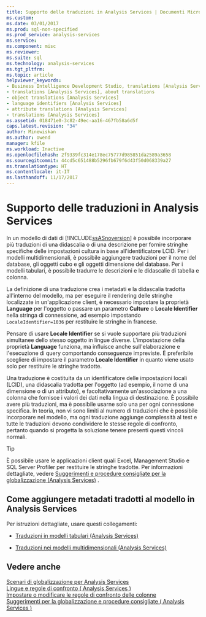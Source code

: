 ```yaml
---
title: Supporto delle traduzioni in Analysis Services | Documenti Microsoft
ms.custom: 
ms.date: 03/01/2017
ms.prod: sql-non-specified
ms.prod_service: analysis-services
ms.service: 
ms.component: misc
ms.reviewer: 
ms.suite: sql
ms.technology: analysis-services
ms.tgt_pltfrm: 
ms.topic: article
helpviewer_keywords:
- Business Intelligence Development Studio, translations [Analysis Services]
- translations [Analysis Services], about translations
- object translations [Analysis Services]
- language identifiers [Analysis Services]
- attribute translations [Analysis Services]
- translations [Analysis Services]
ms.assetid: 018471e0-3c82-49ec-aa16-467fb58a6d5f
caps.latest.revision: "34"
author: Minewiskan
ms.author: owend
manager: kfile
ms.workload: Inactive
ms.openlocfilehash: 2f9339fc314e178ec75777d985851da2589a3658
ms.sourcegitcommit: 44cd5c651488b5296fb679f6d43f50d068339a27
ms.translationtype: HT
ms.contentlocale: it-IT
ms.lasthandoff: 11/17/2017
---
```

# <a name="translation-support-in-analysis-services"></a>Supporto delle traduzioni in Analysis Services
  In un modello di dati di [!INCLUDE[ssASnoversion](../includes/ssasnoversion-md.md)] è possibile incorporare più traduzioni di una didascalia o di una descrizione per fornire stringhe specifiche delle impostazioni cultura in base all'identificatore LCID. Per i modelli multidimensionali, è possibile aggiungere traduzioni per il nome del database, gli oggetti cubo e gli oggetti dimensione del database. Per i modelli tabulari, è possibile tradurre le descrizioni e le didascalie di tabella e colonna.  
  
 La definizione di una traduzione crea i metadati e la didascalia tradotta all'interno del modello, ma per eseguire il rendering delle stringhe localizzate in un'applicazione client, è necessario impostare la proprietà **Language** per l'oggetto o passare un parametro **Culture** o **Locale Identifier** nella stringa di connessione, ad esempio impostando `LocaleIdentifier=1036` per restituire le stringhe in francese.  
  
 Pensare di usare **Locale Identifier** se si vuole supportare più traduzioni simultanee dello stesso oggetto in lingue diverse. L'impostazione della proprietà **Language** funziona, ma influisce anche sull'elaborazione e l'esecuzione di query comportando conseguenze impreviste. È preferibile scegliere di impostare il parametro **Locale Identifier** in quanto viene usato solo per restituire le stringhe tradotte.  
  
 Una traduzione è costituita da un identificatore delle impostazioni locali (LCID), una didascalia tradotta per l'oggetto (ad esempio, il nome di una dimensione o di un attributo), e facoltativamente un'associazione a una colonna che fornisce i valori dei dati nella lingua di destinazione. È possibile avere più traduzioni, ma è possibile usarne solo una per ogni connessione specifica. In teoria, non vi sono limiti al numero di traduzioni che è possibile incorporare nel modello, ma ogni traduzione aggiunge complessità al test e tutte le traduzioni devono condividere le stesse regole di confronto, pertanto quando si progetta la soluzione tenere presenti questi vincoli normali.  
  
> [!TIP]  
>  È possibile usare le applicazioni client quali Excel, Management Studio e SQL Server Profiler per restituire le stringhe tradotte. Per informazioni dettagliate, vedere [Suggerimenti e procedure consigliate per la globalizzazione &#40;Analysis Services&#41;](../analysis-services/globalization-tips-and-best-practices-analysis-services.md) .  
  
## <a name="how-to-add-translated-metadata-to-model-in-analysis-services"></a>Come aggiungere metadati tradotti al modello in Analysis Services  
 Per istruzioni dettagliate, usare questi collegamenti:  
  
-   [Traduzioni in modelli tabulari &#40;Analysis Services&#41;](../analysis-services/tabular-models/translations-in-tabular-models-analysis-services.md)  
  
-   [Traduzioni nei modelli multidimensionali &#40;Analysis Services&#41;](../analysis-services/multidimensional-models/translations-in-multidimensional-models-analysis-services.md)  
  
## <a name="see-also"></a>Vedere anche  
 [Scenari di globalizzazione per Analysis Services](../analysis-services/globalization-scenarios-for-analysis-services.md)   
 [Lingue e regole di confronto &#40; Analysis Services &#41;](../analysis-services/languages-and-collations-analysis-services.md)   
 [Impostare o modificare le regole di confronto delle colonne](../relational-databases/collations/set-or-change-the-column-collation.md)   
 [Suggerimenti per la globalizzazione e procedure consigliate &#40; Analysis Services &#41;](../analysis-services/globalization-tips-and-best-practices-analysis-services.md)  
  
  

